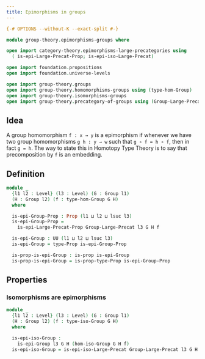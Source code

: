 ```yaml
---
title: Epimorphisms in groups
---
```


```agda
{-# OPTIONS --without-K --exact-split #-}

module group-theory.epimorphisms-groups where

open import category-theory.epimorphisms-large-precategories using
  ( is-epi-Large-Precat-Prop; is-epi-iso-Large-Precat)

open import foundation.propositions
open import foundation.universe-levels

open import group-theory.groups
open import group-theory.homomorphisms-groups using (type-hom-Group)
open import group-theory.isomorphisms-groups
open import group-theory.precategory-of-groups using (Group-Large-Precat)
```

## Idea

A group homomorphism `f : x → y` is a epimorphism if whenever we have two group homomorphisms `g h : y → w` such that `g ∘ f = h ∘ f`, then in fact `g = h`. The way to state this in Homotopy Type Theory is to say that precomposition by `f` is an embedding.

## Definition

```agda
module _
  {l1 l2 : Level} (l3 : Level) (G : Group l1)
  (H : Group l2) (f : type-hom-Group G H)
  where

  is-epi-Group-Prop : Prop (l1 ⊔ l2 ⊔ lsuc l3)
  is-epi-Group-Prop =
    is-epi-Large-Precat-Prop Group-Large-Precat l3 G H f

  is-epi-Group : UU (l1 ⊔ l2 ⊔ lsuc l3)
  is-epi-Group = type-Prop is-epi-Group-Prop

  is-prop-is-epi-Group : is-prop is-epi-Group
  is-prop-is-epi-Group = is-prop-type-Prop is-epi-Group-Prop
```

## Properties

### Isomorphisms are epimorphisms

```agda
module _
  {l1 l2 : Level} (l3 : Level) (G : Group l1)
  (H : Group l2) (f : type-iso-Group G H)
  where

  is-epi-iso-Group :
    is-epi-Group l3 G H (hom-iso-Group G H f)
  is-epi-iso-Group = is-epi-iso-Large-Precat Group-Large-Precat l3 G H f
```
